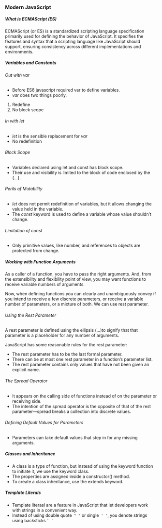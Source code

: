 ### Modern JavaScript

##### What is ECMAScript (ES)

ECMAScript (or ES) is a standardized scripting language specification primarily used for defining the behavior of JavaScript. It specifies the features and syntax that a scripting language like JavaScript should support, ensuring consistency across different implementations and environments.

##### Variables and Constants
###### Out with var
- Before ES6 javascript required var to define variables. 
- *var* does two things poorly.
1. Redefine
2. No block scope

###### In with let
- *let* is the sensible replacement for *var*
- No redefinition

###### Block Scope
- Variables declared using let and const has block scope. 
- Their use and visibility is limited to the block of code enclosed by the {...}.

###### Perils of Mutability
- *let* does not permit redefinition of variables, but it allows changing the value held in the variable.
- The *const* keyword is used to define a variable whose value shouldn’t change.

###### Limitation of const
- Only primitive values, like number, and references to objects are protected from change.

##### Working with Function Arguments
As a caller of a function, you have to pass the right arguments. And, from the extensibility and flexibility point of view, you may want functions to receive variable numbers of arguments.

Now, when defining functions you can clearly and unambiguously convey if you intend to receive a few discrete parameters, or receive a variable number of parameters, or a mixture of both. We can use rest parameter. 

###### Using the Rest Parameter

A rest parameter is defined using the ellipsis (...)to signify that that parameter is a placeholder for any number of arguments.

JavaScript has some reasonable rules for the rest parameter:
- The rest parameter has to be the last formal parameter.
- There can be at most one rest parameter in a function’s parameter list.
- The rest parameter contains only values that have not been given an
explicit name.

###### The Spread Operator
- It appears on the calling side of functions instead of on the parameter or receiving side.
- The intention of the spread operator is the opposite of that of the rest parameter—spread breaks a collection into discrete values.

###### Defining Default Values for Parameters
- Parameters can take default values that step in for any missing arguments.

##### Classes and Inheritance
- A class is a type of function, but instead of using the keyword function to initiate it, we use the keyword class.
- The properties are assigned inside a constructor() method.
- To create a class inheritance, use the extends keyword.

 ##### Template Literals
- Template literasl are a feature in JavaScript that let developers work with strings in a convenient way. 
- Instead of using double quote` " "` or single` ' '`, you denote strings using backsticks `` ` ` `` 
